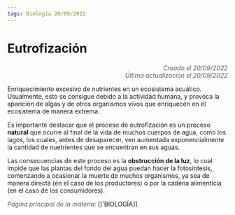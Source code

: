 ```yaml
---
tags: Biología 20/09/2022
---
```


# Eutrofización
<div style="text-align: right; opacity: 0.7; font-style: italic;">Creado el 20/09/2022</div>
<div style="text-align: right; opacity: 0.7; font-style: italic;">Última actualización el 20/09/2022</div>

Enriquecimiento excesivo de nutrientes en un ecosistema acuático. Usualmente, esto se consigue debido a la actividad humana, y provoca la aparición de algas y de otros organismos vivos que enriquecen en el ecosistema de manera extrema.

Es importante destacar que el proceso de eutrofización es un proceso **natural** que ocurre al final de la vida de muchos cuerpos de agua, como los lagos, los cuales, antes de desaparecer, ven aumentada exponencialmente la cantidad de nuetrientes que se encuentran en sus aguas.

Las consecuencias de este proceso es la **obstrucción de la luz**, lo cual impide que las plantas del fondo del agua puedan hacer la fotosíntesis, comenzando a ocasionar la muerte de muchos organismos, ya sea de manera directa (en el caso de los productores) o por la cadena alimenticia (en el caso de los consumidores).

<span style="opacity: 0.7; font-style: italic;">Página principal de la materia:</span> [['BIOLOGÍA]]